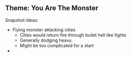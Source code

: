 ## Theme: You Are The Monster
Snapshot ideas:

* Flying monster attacking cities
  * Cities would return fire through bullet hell like fights
  * Generally dodging heavy.
  * Might be too complicated for a start
* 
